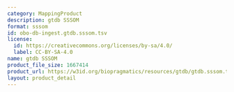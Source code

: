 ```yaml
---
category: MappingProduct
description: gtdb SSSOM
format: sssom
id: obo-db-ingest.gtdb.sssom.tsv
license:
  id: https://creativecommons.org/licenses/by-sa/4.0/
  label: CC-BY-SA-4.0
name: gtdb SSSOM
product_file_size: 1667414
product_url: https://w3id.org/biopragmatics/resources/gtdb/gtdb.sssom.tsv
layout: product_detail
---
```

